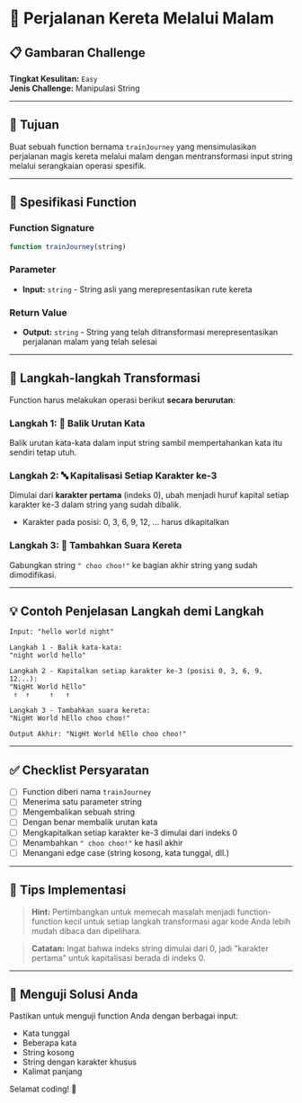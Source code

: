 # 🚂 Perjalanan Kereta Melalui Malam

## 📋 Gambaran Challenge

**Tingkat Kesulitan:** `Easy`  
**Jenis Challenge:** Manipulasi String

---

## 🎯 Tujuan

Buat sebuah function bernama `trainJourney` yang mensimulasikan perjalanan magis kereta melalui malam dengan mentransformasi input string melalui serangkaian operasi spesifik.

---

## 📝 Spesifikasi Function

### Function Signature
```javascript
function trainJourney(string)
```

### Parameter
- **Input:** `string` - String asli yang merepresentasikan rute kereta

### Return Value
- **Output:** `string` - String yang telah ditransformasi merepresentasikan perjalanan malam yang telah selesai

---

## 🔧 Langkah-langkah Transformasi

Function harus melakukan operasi berikut **secara berurutan**:

### Langkah 1: 🔄 Balik Urutan Kata
Balik urutan kata-kata dalam input string sambil mempertahankan kata itu sendiri tetap utuh.

### Langkah 2: 🔤 Kapitalisasi Setiap Karakter ke-3
Dimulai dari **karakter pertama** (indeks 0), ubah menjadi huruf kapital setiap karakter ke-3 dalam string yang sudah dibalik.
- Karakter pada posisi: 0, 3, 6, 9, 12, ... harus dikapitalkan

### Langkah 3: 🚂 Tambahkan Suara Kereta
Gabungkan string `" choo choo!"` ke bagian akhir string yang sudah dimodifikasi.

---

## 💡 Contoh Penjelasan Langkah demi Langkah

```
Input: "hello world night"

Langkah 1 - Balik kata-kata:
"night world hello"

Langkah 2 - Kapitalkan setiap karakter ke-3 (posisi 0, 3, 6, 9, 12...):
"NigHt World hEllo"
 ↑  ↑     ↑   ↑

Langkah 3 - Tambahkan suara kereta:
"NigHt World hEllo choo choo!"

Output Akhir: "NigHt World hEllo choo choo!"
```

---

## ✅ Checklist Persyaratan

- [ ] Function diberi nama `trainJourney`
- [ ] Menerima satu parameter string
- [ ] Mengembalikan sebuah string
- [ ] Dengan benar membalik urutan kata
- [ ] Mengkapitalkan setiap karakter ke-3 dimulai dari indeks 0
- [ ] Menambahkan `" choo choo!"` ke hasil akhir
- [ ] Menangani edge case (string kosong, kata tunggal, dll.)

---

## 🚀 Tips Implementasi

> **Hint:** Pertimbangkan untuk memecah masalah menjadi function-function kecil untuk setiap langkah transformasi agar kode Anda lebih mudah dibaca dan dipelihara.

> **Catatan:** Ingat bahwa indeks string dimulai dari 0, jadi "karakter pertama" untuk kapitalisasi berada di indeks 0.

---

## 🧪 Menguji Solusi Anda

Pastikan untuk menguji function Anda dengan berbagai input:
- Kata tunggal
- Beberapa kata
- String kosong
- String dengan karakter khusus
- Kalimat panjang

Selamat coding! 🎉
